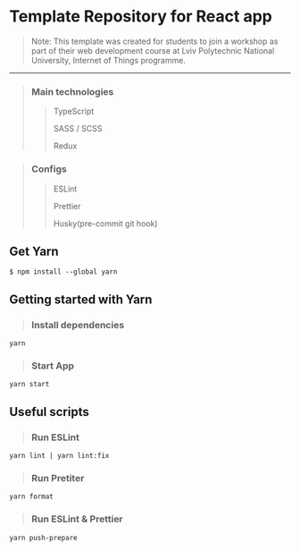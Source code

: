 # Template Repository for React app

> Note: This template was created for students to join a workshop as part of their web development course at Lviv Polytechnic National University, Internet of Things programme. 

---

> ### Main technologies
>> TypeScript
>> 
>> SASS / SCSS
>> 
>> Redux

> ### Configs
>> ESLint
>> 
>> Prettier
>> 
>> Husky(pre-commit git hook)

## Get Yarn
```
$ npm install --global yarn
```
## Getting started with Yarn
> ### Install dependencies 
```
yarn
```  
> ### Start App
```
yarn start
```

## Useful scripts
> ### Run ESLint
```
yarn lint | yarn lint:fix
```
> ### Run Pretiter 
```
yarn format
``` 
> ### Run ESLint & Prettier
```
yarn push-prepare
```
